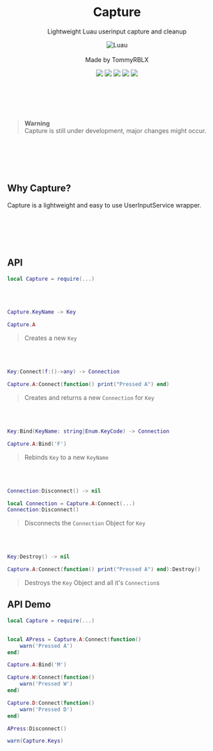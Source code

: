 <div align="center">
	<h1>Capture</h1>
	<p> Lightweight Luau userinput capture and cleanup</p>
  
  ![Luau](https://img.shields.io/badge/Lua-2C2D72?style=for-the-badge&logo=lua&logoColor=white)
  <br><br>
  Made by TommyRBLX
  
  <img src="https://img.shields.io/github/forks/rT0mmy/Capture?style=for-the-badge">

  <img src="https://img.shields.io/github/stars/rT0mmy/Capture?style=for-the-badge">

  <img src="https://img.shields.io/github/issues/rT0mmy/Capture?style=for-the-badge">

  <img src="https://img.shields.io/github/issues-pr/rT0mmy/Capture?style=for-the-badge">

  <img src="https://img.shields.io/github/license/rT0mmy/Capture?style=for-the-badge">
</div>

<br><br><br><br>

> **Warning** <br>
> Capture is still under development, major changes might occur.

<br><br><br><br>

## Why Capture?

Capture is a lightweight and easy to use UserInputService wrapper.

<br><br><br><br>

## API

```lua
local Capture = require(...)
```

<br><br>

```lua
Capture.KeyName -> Key
```
```lua
Capture.A
```

> Creates a new ```Key```

<br><br>

```lua
Key:Connect(f:()->any) -> Connection
```
```lua
Capture.A:Connect(function() print("Pressed A") end)
```

> Creates and returns a new ```Connection``` for ```Key```

<br><br>

```lua
Key:Bind(KeyName: string|Enum.KeyCode) -> Connection
```
```lua
Capture.A:Bind('F')
```

> Rebinds ```Key``` to a new ```KeyName```

<br><br>

```lua
Connection:Disconnect() -> nil
```
```lua
local Connection = Capture.A:Connect(...)
Connection:Disconnect()
```

> Disconnects the ```Connection``` Object for ```Key```

<br><br>

```lua
Key:Destroy() -> nil
```
```lua
Capture.A:Connect(function() print("Pressed A") end):Destroy()
```

> Destroys the ```Key``` Object and all it's ```Connection```s

## API Demo


```lua
local Capture = require(...)


local APress = Capture.A:Connect(function()
	warn('Pressed A')
end)

Capture.A:Bind('M')

Capture.W:Connect(function()
	warn('Pressed W')
end)

Capture.D:Connect(function()
	warn('Pressed D')
end)

APress:Disconnect()

warn(Capture.Keys)
```


